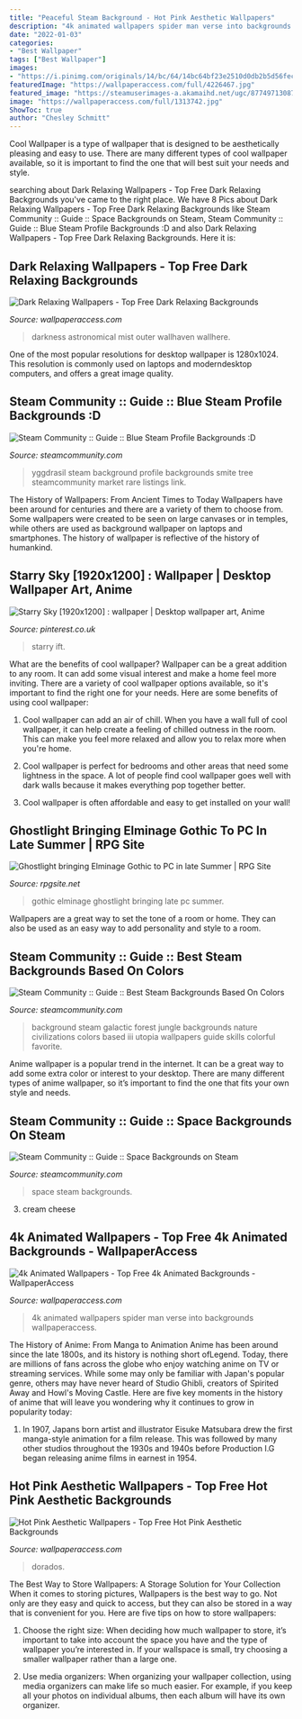 ```yaml
---
title: "Peaceful Steam Background - Hot Pink Aesthetic Wallpapers"
description: "4k animated wallpapers spider man verse into backgrounds wallpaperaccess"
date: "2022-01-03"
categories:
- "Best Wallpaper"
tags: ["Best Wallpaper"]
images:
- "https://i.pinimg.com/originals/14/bc/64/14bc64bf23e2510d0db2b5d56fec893b.png"
featuredImage: "https://wallpaperaccess.com/full/4226467.jpg"
featured_image: "https://steamuserimages-a.akamaihd.net/ugc/877497130872421646/2E66138EA74CB402A4F458B6FB646BD142F217C4/"
image: "https://wallpaperaccess.com/full/1313742.jpg"
ShowToc: true
author: "Chesley Schmitt"
---
```



Cool Wallpaper is a type of wallpaper that is designed to be aesthetically pleasing and easy to use. There are many different types of cool wallpaper available, so it is important to find the one that will best suit your needs and style.

	

		
searching about Dark Relaxing Wallpapers - Top Free Dark Relaxing Backgrounds you've came to the right place. We have 8 Pics about Dark Relaxing Wallpapers - Top Free Dark Relaxing Backgrounds like Steam Community :: Guide :: Space Backgrounds on Steam, Steam Community :: Guide :: Blue Steam Profile Backgrounds :D and also Dark Relaxing Wallpapers - Top Free Dark Relaxing Backgrounds. Here it is:
		
    
## Dark Relaxing Wallpapers - Top Free Dark Relaxing Backgrounds

<img loading=lazy src="https://wallpaperaccess.com/full/1251592.jpg" onerror="this.onerror=null;this.src='https://tse1.mm.bing.net/th?id=OIP.-bPkXej0dH-dLxppv03S0QHaEo&amp;pid=15.1';" alt="Dark Relaxing Wallpapers - Top Free Dark Relaxing Backgrounds">

_Source: wallpaperaccess.com_

>darkness astronomical mist outer wallhaven wallhere. 

	

One of the most popular resolutions for desktop wallpaper is 1280x1024. This resolution is commonly used on laptops and moderndesktop computers, and offers a great image quality.

    
## Steam Community :: Guide :: Blue Steam Profile Backgrounds :D

<img loading=lazy src="https://steamuserimages-a.akamaihd.net/ugc/878627699988751519/1FDEF0B0FDFA833AA7A43FCAF495644C2CAD1ADA/" onerror="this.onerror=null;this.src='https://tse2.mm.bing.net/th?id=OIP.de233O0t0eIznxybECL8FwHaEo&amp;pid=15.1';" alt="Steam Community :: Guide :: Blue Steam Profile Backgrounds :D">

_Source: steamcommunity.com_

>yggdrasil steam background profile backgrounds smite tree steamcommunity market rare listings link. 

	

The History of Wallpapers: From Ancient Times to Today
Wallpapers have been around for centuries and there are a variety of them to choose from. Some wallpapers were created to be seen on large canvases or in temples, while others are used as background wallpaper on laptops and smartphones. The history of wallpaper is reflective of the history of humankind.

    
## Starry Sky [1920x1200] : Wallpaper | Desktop Wallpaper Art, Anime

<img loading=lazy src="https://i.pinimg.com/originals/14/bc/64/14bc64bf23e2510d0db2b5d56fec893b.png" onerror="this.onerror=null;this.src='https://tse2.mm.bing.net/th?id=OIP.7mGUiRlxS2pdS-1F2k6QpwHaEo&amp;pid=15.1';" alt="Starry Sky [1920x1200] : wallpaper | Desktop wallpaper art, Anime">

_Source: pinterest.co.uk_

>starry ift. 

	

What are the benefits of cool wallpaper?
Wallpaper can be a great addition to any room. It can add some visual interest and make a home feel more inviting. There are a variety of cool wallpaper options available, so it's important to find the right one for your needs. Here are some benefits of using cool wallpaper: 
1. Cool wallpaper can add an air of chill. When you have a wall full of cool wallpaper, it can help create a feeling of chilled outness in the room. This can make you feel more relaxed and allow you to relax more when you're home. 

2. Cool wallpaper is perfect for bedrooms and other areas that need some lightness in the space. A lot of people find cool wallpaper goes well with dark walls because it makes everything pop together better. 

3. Cool wallpaper is often affordable and easy to get installed on your wall!

    
## Ghostlight Bringing Elminage Gothic To PC In Late Summer | RPG Site

<img loading=lazy src="http://assets.rpgsite.net/images/images/000/025/869/original/EG_May212014_a05.png" onerror="this.onerror=null;this.src='https://tse1.mm.bing.net/th?id=OIP.WpYoplAuMCnFR8JjWlxPLAHaH-&amp;pid=15.1';" alt="Ghostlight bringing Elminage Gothic to PC in late Summer | RPG Site">

_Source: rpgsite.net_

>gothic elminage ghostlight bringing late pc summer. 

	

Wallpapers are a great way to set the tone of a room or home. They can also be used as an easy way to add personality and style to a room.

    
## Steam Community :: Guide :: Best Steam Backgrounds Based On Colors

<img loading=lazy src="https://steamuserimages-a.akamaihd.net/ugc/877497130872421646/2E66138EA74CB402A4F458B6FB646BD142F217C4/" onerror="this.onerror=null;this.src='https://tse1.mm.bing.net/th?id=OIP.Agc7q8q9yIc11X8dpoaQggHaEK&amp;pid=15.1';" alt="Steam Community :: Guide :: Best Steam Backgrounds Based On Colors">

_Source: steamcommunity.com_

>background steam galactic forest jungle backgrounds nature civilizations colors based iii utopia wallpapers guide skills colorful favorite. 

	

Anime wallpaper is a popular trend in the internet. It can be a great way to add some extra color or interest to your desktop. There are many different types of anime wallpaper, so it’s important to find the one that fits your own style and needs.

    
## Steam Community :: Guide :: Space Backgrounds On Steam

<img loading=lazy src="https://steamuserimages-a.akamaihd.net/ugc/169285486843571109/4D97CE5F1579AB720E23EB40A8F8BC031325B2B1/" onerror="this.onerror=null;this.src='https://tse3.mm.bing.net/th?id=OIP.X0Thj-8B-_I7GzwwbLKa8gHaEK&amp;pid=15.1';" alt="Steam Community :: Guide :: Space Backgrounds on Steam">

_Source: steamcommunity.com_

>space steam backgrounds. 

	

3. cream cheese 

    
## 4k Animated Wallpapers - Top Free 4k Animated Backgrounds - WallpaperAccess

<img loading=lazy src="https://wallpaperaccess.com/full/1313742.jpg" onerror="this.onerror=null;this.src='https://tse3.mm.bing.net/th?id=OIP.obhe4EArOiy04X2wk60u0wHaEK&amp;pid=15.1';" alt="4k Animated Wallpapers - Top Free 4k Animated Backgrounds - WallpaperAccess">

_Source: wallpaperaccess.com_

>4k animated wallpapers spider man verse into backgrounds wallpaperaccess. 

	

The History of Anime: From Manga to Animation
Anime has been around since the late 1800s, and its history is nothing short ofLegend. Today, there are millions of fans across the globe who enjoy watching anime on TV or streaming services. While some may only be familiar with Japan's popular genre, others may have never heard of Studio Ghibli, creators of Spirited Away and Howl's Moving Castle. Here are five key moments in the history of anime that will leave you wondering why it continues to grow in popularity today:
1) In 1907, Japans born artist and illustrator Eisuke Matsubara drew the first manga-style animation for a film release. This was followed by many other studios throughout the 1930s and 1940s before Production I.G began releasing anime films in earnest in 1954.

    
## Hot Pink Aesthetic Wallpapers - Top Free Hot Pink Aesthetic Backgrounds

<img loading=lazy src="https://wallpaperaccess.com/full/4226467.jpg" onerror="this.onerror=null;this.src='https://tse4.mm.bing.net/th?id=OIP.sX1z9TQ0_flEm8FPyUTVOQHaN3&amp;pid=15.1';" alt="Hot Pink Aesthetic Wallpapers - Top Free Hot Pink Aesthetic Backgrounds">

_Source: wallpaperaccess.com_

>dorados. 

	

The Best Way to Store Wallpapers: A Storage Solution for Your Collection
When it comes to storing pictures, Wallpapers is the best way to go. Not only are they easy and quick to access, but they can also be stored in a way that is convenient for you. Here are five tips on how to store wallpapers:
1) Choose the right size: When deciding how much wallpaper to store, it’s important to take into account the space you have and the type of wallpaper you’re interested in. If your wallspace is small, try choosing a smaller wallpaper rather than a large one.

2) Use media organizers: When organizing your wallpaper collection, using media organizers can make life so much easier. For example, if you keep all your photos on individual albums, then each album will have its own organizer.

